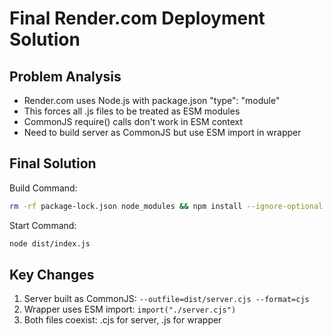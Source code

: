 # Final Render.com Deployment Solution

## Problem Analysis
- Render.com uses Node.js with package.json "type": "module" 
- This forces all .js files to be treated as ESM modules
- CommonJS require() calls don't work in ESM context
- Need to build server as CommonJS but use ESM import in wrapper

## Final Solution
Build Command:
```bash
rm -rf package-lock.json node_modules && npm install --ignore-optional --no-optional && npm install @rollup/rollup-linux-x64-gnu --save-dev --ignore-optional && npm install rollup --save-dev --ignore-optional && mkdir -p dist && npx vite build client --outDir dist && npx esbuild server/index.ts --platform=node --outfile=dist/server.cjs --bundle --external:@babel/preset-typescript/package.json --external:@babel/preset-typescript --external:@babel/core --external:lightningcss --external:../pkg --external:@swc/core --external:esbuild --external:typescript --external:*.node --external:pg-native --external:bcrypt --format=cjs && echo 'import("./server.cjs");' > dist/index.js
```

Start Command:
```bash
node dist/index.js
```

## Key Changes
1. Server built as CommonJS: `--outfile=dist/server.cjs --format=cjs`
2. Wrapper uses ESM import: `import("./server.cjs")`
3. Both files coexist: .cjs for server, .js for wrapper